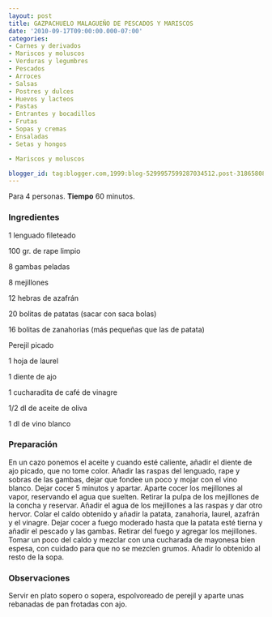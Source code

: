 ```yaml
---
layout: post
title: GAZPACHUELO MALAGUEÑO DE PESCADOS Y MARISCOS
date: '2010-09-17T09:00:00.000-07:00'
categories:
- Carnes y derivados
- Mariscos y moluscos
- Verduras y legumbres
- Pescados
- Arroces
- Salsas
- Postres y dulces
- Huevos y lacteos
- Pastas
- Entrantes y bocadillos
- Frutas
- Sopas y cremas
- Ensaladas
- Setas y hongos

- Mariscos y moluscos

blogger_id: tag:blogger.com,1999:blog-5299957599287034512.post-3186580897018723582
---
```


Para 4 personas.
<b>Tiempo</b> 60 minutos.

<h3>Ingredientes</h3>

1 lenguado fileteado

100 gr. de rape limpio

8 gambas peladas

8 mejillones

12 hebras de azafrán

20 bolitas de patatas (sacar con saca bolas)

16 bolitas de zanahorias (más pequeñas que las de patata)

Perejil picado

1 hoja de laurel

1 diente de ajo

1 cucharadita de café de vinagre

1/2 dl de aceite de oliva

1 dl de vino blanco

<h3>Preparación</h3>

En un cazo ponemos el aceite y cuando esté caliente, añadir el diente de ajo picado, que no tome color. Añadir las raspas del lenguado, rape y sobras de las gambas, dejar que fondee un poco y mojar con el vino blanco. Dejar cocer 5 minutos y apartar. Aparte cocer los mejillones al vapor, reservando el agua que suelten. Retirar la pulpa de los mejillones de la concha y reservar. Añadir el agua de los mejillones a las raspas y dar otro hervor. Colar el caldo obtenido y añadir la patata, zanahoria, laurel, azafrán y el vinagre. Dejar cocer a fuego moderado hasta que la patata esté tierna y añadir el pescado y las gambas. Retirar del fuego y agregar los mejillones. Tomar un poco del caldo y mezclar con una cucharada de mayonesa bien espesa, con cuidado para que no se mezclen grumos. Añadir lo obtenido al resto de la sopa.

<h3>Observaciones</h3>

Servir en plato sopero o sopera, espolvoreado de perejil y aparte unas rebanadas de pan frotadas con ajo.

